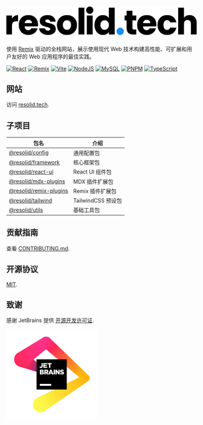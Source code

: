 # ![Resolid](.github/assets/resolid.svg)

使用 [Remix](https://remix.run) 驱动的全栈网站，展示使用现代 Web 技术构建高性能、可扩展和用户友好的 Web 应用程序的最佳实践。

[![React](https://img.shields.io/badge/React-20232A?style=flat&logo=react&logoColor=61DAFB)](https://react.dev)
[![Remix](https://img.shields.io/badge/Remix-000000?style=flat&logo=remix&logoColor=white)](https://remix.run)
[![Vite](https://img.shields.io/badge/Vite-B73BFE?style=flat&logo=vite&logoColor=FFD62E)](https://vitejs.dev)
[![NodeJS](https://img.shields.io/badge/Node.js-339933?style=flat&logo=nodedotjs&logoColor=white)](https://nodejs.org)
[![MySQL](https://img.shields.io/badge/MySQL-005C84?style=flat&logo=mysql&logoColor=white)](https://www.mysql.com/)
[![PNPM](https://img.shields.io/badge/PNPM-F28D1A?style=flat&logo=pnpm&logoColor=white)](https://pnpm.io)
[![TypeScript](https://img.shields.io/badge/TypeScript-007ACC?style=flat&logo=typescript&logoColor=white)](https://www.typescriptlang.org)

## 网站

访问 [resolid.tech](https://www.resolid.tech).

## 子项目

| 包名                                                 | 介绍              |
|----------------------------------------------------|-----------------|
| [@resolid/config](./packages/config)               | 通用配置包           |
| [@resolid/framework](./packages/framework)         | 核心框架包           |
| [@resolid/react-ui](./packages/react-ui)           | React UI 组件包    |
| [@resolid/mdx-plugins](./packages/mdx-plugins)     | MDX 插件扩展包       |
| [@resolid/remix-plugins](./packages/remix-plugins) | Remix 插件扩展包     |
| [@resolid/tailwind](./packages/tailwind)           | TailwindCSS 预设包 |
| [@resolid/utils](./packages/utils)                 | 基础工具包           |

## 贡献指南

查看 [CONTRIBUTING.md](./CONTRIBUTING.md).

## 开源协议

[MIT](./LICENSE).

## 致谢

感谢 JetBrains 提供 [开源开发许可证](https://jb.gg/OpenSourceSupport).

![JetBrain](.github/assets/jetbrain.svg)
